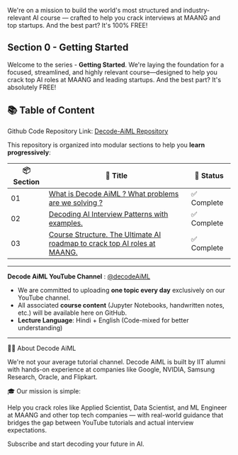 We're on a mission to build the world's most structured and industry-relevant AI course — crafted to help you crack interviews at MAANG and top startups. And the best part? It's 100% FREE!

## Section 0 - Getting Started

Welcome to the series - **Getting Started**. We're laying the foundation for a focused, streamlined, and highly relevant course—designed to help you crack top AI roles at MAANG and leading startups. And the best part? It's absolutely FREE!

## 📚 Table of Content

Github Code Repository Link: [Decode-AiML Repository](https://github.com/Decode-AI-By-Sanjeev/Decode-AiML)

This repository is organized into modular sections to help you **learn progressively**:

| 📦 Section | 📘 Title                                             | 🧭 Status         |
|------------|------------------------------------------------------|-------------------|
| 01         | [What is Decode AiML ? What problems are we solving ?](https://decodeaiml.com/Section%200%20-%20Getting%20Started/0.1%20Channel%20Introduction)                                    | ✅ Complete       |
| 02         |  [Decoding AI Interview Patterns with examples.](https://decodeaiml.com/Section%200%20-%20Getting%20Started/0.2%20AI%20Interview%20Patterns/)                             |  ✅ Complete      |
| 03         | [Course Structure. The Ultimate AI roadmap to crack top AI roles at MAANG. ](https://decodeaiml.com/Section%200%20-%20Getting%20Started/0.3%20Course%20Introduction)              |  ✅ Complete       |


---

**Decode AiML YouTube Channel** : [@decodeAiML](https://www.youtube.com/@decodeAiML)
- We are committed to uploading **one topic every day** exclusively on our YouTube channel.
- All associated **course content** (Jupyter Notebooks, handwritten notes, etc.) will be available here on GitHub.
- **Lecture Language**: Hindi + English (Code-mixed for better understanding)

---
👨‍💻 About Decode AiML

We're not your average tutorial channel. Decode AiML is built by IIT alumni with hands-on experience at companies like Google, NVIDIA, Samsung Research, Oracle, and Flipkart.

🎓 Our mission is simple:

Help you crack roles like Applied Scientist, Data Scientist, and ML Engineer at MAANG and other top tech companies — with real-world guidance that bridges the gap between YouTube tutorials and actual interview expectations.

Subscribe and start decoding your future in AI.


